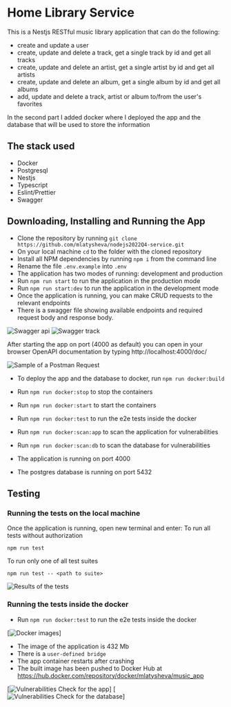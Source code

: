 # Home Library Service

This is a Nestjs RESTful music library application that can do the following:
- create and update a user
- create, update and delete a track, get a single track by id and get all tracks
- create, update and delete an artist, get a single artist by id and get all artists
- create, update and delete an album, get a single album by id and get all albums
- add, update and delete a track, artist or album to/from the user's favorites

In the second part I added docker where I deployed the app and the database that will be used to store the information

## The stack used
- Docker
- Postgresql
- Nestjs
- Typescript
- Eslint/Prettier
- Swagger

## Downloading, Installing and Running the App

- Clone the repository by running `git clone https://github.com/mlatysheva/nodejs2022Q4-service.git`
- On your local machine `cd` to the folder with the cloned repository
- Install all NPM dependencies by running `npm i` from the command line
- Rename the file `.env.example` into `.env`
- The application has two modes of running: development and production
- Run `npm run start` to run the application in the production mode
- Run `npm run start:dev` to run the application in the development mode
- Once the application is running, you can make CRUD requests to the relevant endpoints
- There is a swagger file showing available endpoints and required request body and response body.

![Swagger api](screenshots/screenshot_swagger_api.png)
![Swagger track](screenshots/screenshot_swagger_track.png)

After starting the app on port (4000 as default) you can open in your browser OpenAPI documentation by typing http://localhost:4000/doc/

![Sample of a Postman Request](screenshots/screenshot_postman_track.png)

- To deploy the app and the database to docker, run `npm run docker:build`
- Run `npm run docker:stop` to stop the containers
- Run `npm run docker:start` to start the containers
- Run `npm run docker:test` to run the e2e tests inside the docker
- Run `npm run docker:scan:app` to scan the application for vulnerabilities
- Run `npm run docker:scan:db` to scan the database for vulnerabilities

- The application is running on port 4000
- The postgres database is running on port 5432

## Testing

### Running the tests on the local machine

Once the application is running, open new terminal and enter:
To run all tests without authorization

```
npm run test
```

To run only one of all test suites

```
npm run test -- <path to suite>
```
![Results of the tests](screenshots/screenshot_test.png)

### Running the tests inside the docker

- Run `npm run docker:test` to run the e2e tests inside the docker


[![Docker images](https://raw.githubusercontent.com/mlatysheva/nodejs2022Q2-service/containerization-docker/screenshot_images_sizes.png)]

- The image of the application is 432 Mb
- There is a `user-defined bridge`
- The app container restarts after crashing
- The built image has been pushed to Docker Hub at https://hub.docker.com/repository/docker/mlatysheva/music_app

[![Vulnerabilities Check for the app](https://raw.githubusercontent.com/mlatysheva/nodejs2022Q2-service/containerization-docker/screenshot_app_vulnerabilities.png)]
[![Vulnerabilities Check for the database](https://raw.githubusercontent.com/mlatysheva/nodejs2022Q2-service/containerization-docker/screenshot_db_vulnerabilities.png)]